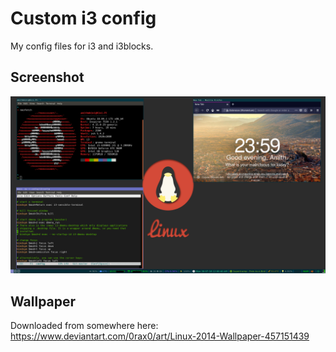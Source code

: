 # Custom i3 config

My config files for i3 and i3blocks.

## Screenshot

![screenshot](https://github.com/amithmkini/i3-config/blob/master/screenshot.png)

## Wallpaper

Downloaded from somewhere here: https://www.deviantart.com/0rax0/art/Linux-2014-Wallpaper-457151439
